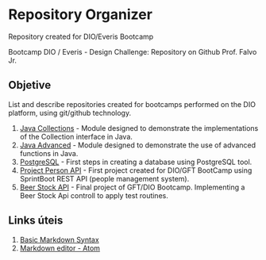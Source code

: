 # Repository Organizer
Repository created for DIO/Everis Bootcamp

Bootcamp DIO / Everis - Design Challenge: Repository on Github
Prof. Falvo Jr.

## Objetive
List and describe repositories created for bootcamps performed on the DIO platform, using git/github technology.

1. [Java Collections](https://github.com/tbdbatista/JavaCollectionsBootcampGFT) - Module designed to demonstrate the implementations of the Collection interface in Java.
2. [Java Advanced](https://github.com/tbdbatista/JavaAvancadoBootcampGFT) - Module designed to demonstrate the use of advanced functions in Java.
3. [PostgreSQL](https://github.com/tbdbatista/postgreSQL) - First steps in creating a database using PostgreSQL tool.
4. [Project Person API](https://github.com/tbdbatista/PersonApiProject) - First project created for DIO/GFT BootCamp using SprintBoot REST API (people management system).
5. [Beer Stock API](https://github.com/tbdbatista/BeerStockApi) - Final project of GFT/DIO Bootcamp. Implementing a Beer Stock Api controll to apply test routines.

## Links úteis
1. [Basic Markdown Syntax](https://www.markdownguide.org/basic-syntax/)
2. [Markdown editor - Atom](https://atom.io/)
